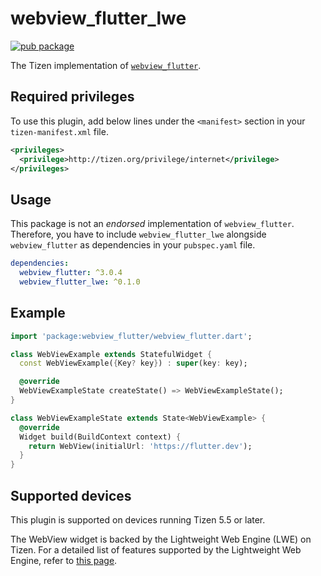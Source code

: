 # webview_flutter_lwe

[![pub package](https://img.shields.io/pub/v/webview_flutter_lwe.svg)](https://pub.dev/packages/webview_flutter_lwe)

The Tizen implementation of [`webview_flutter`](https://github.com/flutter/plugins/tree/master/packages/webview_flutter).

## Required privileges

To use this plugin, add below lines under the `<manifest>` section in your `tizen-manifest.xml` file.

```xml
<privileges>
  <privilege>http://tizen.org/privilege/internet</privilege>
</privileges>
```

## Usage

This package is not an _endorsed_ implementation of `webview_flutter`. Therefore, you have to include `webview_flutter_lwe` alongside `webview_flutter` as dependencies in your `pubspec.yaml` file.

```yaml
dependencies:
  webview_flutter: ^3.0.4
  webview_flutter_lwe: ^0.1.0
```

## Example

```dart
import 'package:webview_flutter/webview_flutter.dart';

class WebViewExample extends StatefulWidget {
  const WebViewExample({Key? key}) : super(key: key);

  @override
  WebViewExampleState createState() => WebViewExampleState();
}

class WebViewExampleState extends State<WebViewExample> {
  @override
  Widget build(BuildContext context) {
    return WebView(initialUrl: 'https://flutter.dev');
  }
}
```

## Supported devices

This plugin is supported on devices running Tizen 5.5 or later.

The WebView widget is backed by the Lightweight Web Engine (LWE) on Tizen. For a detailed list of features supported by the Lightweight Web Engine, refer to [this page](https://git.tizen.org/cgit/platform/upstream/lightweight-web-engine/tree/docs/Spec.md?h=tizen).
